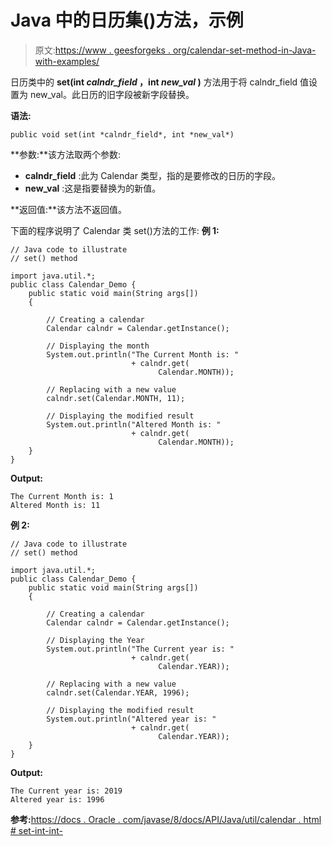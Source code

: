 # Java 中的日历集()方法，示例

> 原文:[https://www . geesforgeks . org/calendar-set-method-in-Java-with-examples/](https://www.geeksforgeeks.org/calendar-set-method-in-java-with-examples/)

日历类中的 **set(int *calndr_field* ，int *new_val* )** 方法用于将 calndr_field 值设置为 new_val。此日历的旧字段被新字段替换。

**语法:**

```
public void set(int *calndr_field*, int *new_val*)
```

**参数:**该方法取两个参数:

*   **calndr_field** :此为 Calendar 类型，指的是要修改的日历的字段。
*   **new_val** :这是指要替换为的新值。

**返回值:**该方法不返回值。

下面的程序说明了 Calendar 类 set()方法的工作:
**例 1:**

```
// Java code to illustrate
// set() method

import java.util.*;
public class Calendar_Demo {
    public static void main(String args[])
    {

        // Creating a calendar
        Calendar calndr = Calendar.getInstance();

        // Displaying the month
        System.out.println("The Current Month is: "
                           + calndr.get(
                                 Calendar.MONTH));

        // Replacing with a new value
        calndr.set(Calendar.MONTH, 11);

        // Displaying the modified result
        System.out.println("Altered Month is: "
                           + calndr.get(
                                 Calendar.MONTH));
    }
}
```

**Output:**

```
The Current Month is: 1
Altered Month is: 11

```

**例 2:**

```
// Java code to illustrate
// set() method

import java.util.*;
public class Calendar_Demo {
    public static void main(String args[])
    {

        // Creating a calendar
        Calendar calndr = Calendar.getInstance();

        // Displaying the Year
        System.out.println("The Current year is: "
                           + calndr.get(
                                 Calendar.YEAR));

        // Replacing with a new value
        calndr.set(Calendar.YEAR, 1996);

        // Displaying the modified result
        System.out.println("Altered year is: "
                           + calndr.get(
                                 Calendar.YEAR));
    }
}
```

**Output:**

```
The Current year is: 2019
Altered year is: 1996

```

**参考:**[https://docs . Oracle . com/javase/8/docs/API/Java/util/calendar . html # set-int-int-](https://docs.oracle.com/javase/8/docs/api/java/util/Calendar.html#set-int-int-)